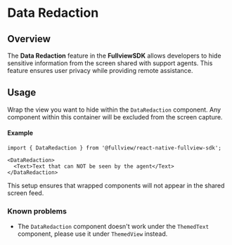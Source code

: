 # Data Redaction

## Overview
The **Data Redaction** feature in the **FullviewSDK** allows developers to hide sensitive information from the screen shared with support agents. This feature ensures user privacy while providing remote assistance.

## Usage

Wrap the view you want to hide within the `DataRedaction` component. Any component within this container will be excluded from the screen capture.

#### Example

```react
import { DataRedaction } from '@fullview/react-native-fullview-sdk';

<DataRedaction>
  <Text>Text that can NOT be seen by the agent</Text>
</DataRedaction>
```

This setup ensures that wrapped components will not appear in the shared screen feed.

### Known problems

- The `DataRedaction` component doesn't work under the `ThemedText` component, please use it under `ThemedView` instead.